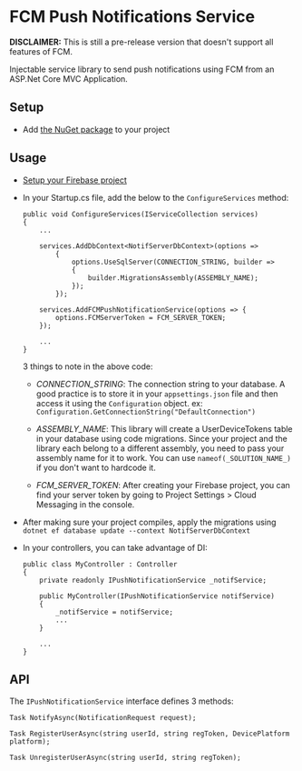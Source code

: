 ﻿FCM Push Notifications Service
===

**DISCLAIMER:** This is still a pre-release version that doesn't support all features of FCM.

Injectable service library to send push notifications using FCM from an ASP.Net Core MVC Application.

## Setup

* Add [the NuGet package](https://www.nuget.org/packages/ACB.FCMPushNotifications) to your project

## Usage

- [Setup your Firebase project](https://firebase.google.com/docs/cloud-messaging/)

- In your Startup.cs file, add the below to the `ConfigureServices` method:

	```
	public void ConfigureServices(IServiceCollection services)
	{
		...

		services.AddDbContext<NotifServerDbContext>(options =>
			{
				options.UseSqlServer(CONNECTION_STRING, builder =>
				{
					builder.MigrationsAssembly(ASSEMBLY_NAME);
				});
			});

		services.AddFCMPushNotificationService(options => {
			options.FCMServerToken = FCM_SERVER_TOKEN;
		});

		...
	}
	```

	3 things to note in the above code:

	- *_CONNECTION_STRING_*: The connection string to your database. A good practice is to store it in your `appsettings.json` file and then access it using the `Configuration` object. ex: `Configuration.GetConnectionString("DefaultConnection")`

	- *_ASSEMBLY_NAME_*: This library will create a UserDeviceTokens table in your database using code migrations. Since your project and the library each belong to a different assembly, you need to pass your assembly name for it to work. You can use `nameof(_SOLUTION_NAME_)`	if you don't want to hardcode it.

	- *_FCM_SERVER_TOKEN_*: After creating your Firebase project, you can find your server token by going to Project Settings > Cloud Messaging in the console.

- After making sure your project compiles, apply the migrations using `dotnet ef database update --context NotifServerDbContext`

- In your controllers, you can take advantage of DI:

	```
	public class MyController : Controller
	{
		private readonly IPushNotificationService _notifService;

		public MyController(IPushNotificationService notifService)
		{
			_notifService = notifService;
			...
		}

		...
	}
	```

## API

The `IPushNotificationService` interface defines 3 methods:

```
Task NotifyAsync(NotificationRequest request);

Task RegisterUserAsync(string userId, string regToken, DevicePlatform platform);

Task UnregisterUserAsync(string userId, string regToken);
```

